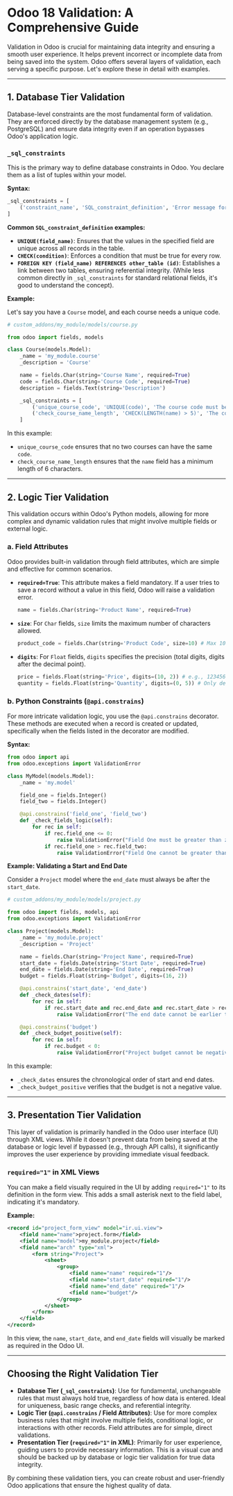 # Odoo 18 Validation: A Comprehensive Guide

Validation in Odoo is crucial for maintaining data integrity and ensuring a smooth user experience. It helps prevent incorrect or incomplete data from being saved into the system. Odoo offers several layers of validation, each serving a specific purpose. Let's explore these in detail with examples.

---

## 1\. Database Tier Validation

Database-level constraints are the most fundamental form of validation. They are enforced directly by the database management system (e.g., PostgreSQL) and ensure data integrity even if an operation bypasses Odoo's application logic.

### `_sql_constraints`

This is the primary way to define database constraints in Odoo. You declare them as a list of tuples within your model.

**Syntax:**

```python
_sql_constraints = [
    ('constraint_name', 'SQL_constraint_definition', 'Error message for the user'),
]
```

**Common `SQL_constraint_definition` examples:**

- **`UNIQUE(field_name)`**: Ensures that the values in the specified field are unique across all records in the table.
- **`CHECK(condition)`**: Enforces a condition that must be true for every row.
- **`FOREIGN KEY (field_name) REFERENCES other_table (id)`**: Establishes a link between two tables, ensuring referential integrity. (While less common directly in `_sql_constraints` for standard relational fields, it's good to understand the concept).

**Example:**

Let's say you have a `Course` model, and each course needs a unique code.

```python
# custom_addons/my_module/models/course.py

from odoo import fields, models

class Course(models.Model):
    _name = 'my_module.course'
    _description = 'Course'

    name = fields.Char(string='Course Name', required=True)
    code = fields.Char(string='Course Code', required=True)
    description = fields.Text(string='Description')

    _sql_constraints = [
        ('unique_course_code', 'UNIQUE(code)', 'The course code must be unique! Please choose a different code.'),
        ('check_course_name_length', 'CHECK(LENGTH(name) > 5)', 'The course name must be at least 6 characters long.'),
    ]

```

In this example:

- `unique_course_code` ensures that no two courses can have the same `code`.
- `check_course_name_length` ensures that the `name` field has a minimum length of 6 characters.

---

## 2\. Logic Tier Validation

This validation occurs within Odoo's Python models, allowing for more complex and dynamic validation rules that might involve multiple fields or external logic.

### a. Field Attributes

Odoo provides built-in validation through field attributes, which are simple and effective for common scenarios.

- **`required=True`**: This attribute makes a field mandatory. If a user tries to save a record without a value in this field, Odoo will raise a validation error.

  ```python
  name = fields.Char(string='Product Name', required=True)
  ```

- **`size`**: For `Char` fields, `size` limits the maximum number of characters allowed.

  ```python
  product_code = fields.Char(string='Product Code', size=10) # Max 10 characters
  ```

- **`digits`**: For `Float` fields, `digits` specifies the precision (total digits, digits after the decimal point).

  ```python
  price = fields.Float(string='Price', digits=(10, 2)) # e.g., 12345678.99
  quantity = fields.Float(string='Quantity', digits=(0, 5)) # Only decimal places, no integer part specified
  ```

### b. Python Constraints (`@api.constrains`)

For more intricate validation logic, you use the `@api.constrains` decorator. These methods are executed when a record is created or updated, specifically when the fields listed in the decorator are modified.

**Syntax:**

```python
from odoo import api
from odoo.exceptions import ValidationError

class MyModel(models.Model):
    _name = 'my.model'

    field_one = fields.Integer()
    field_two = fields.Integer()

    @api.constrains('field_one', 'field_two')
    def _check_fields_logic(self):
        for rec in self:
            if rec.field_one <= 0:
                raise ValidationError("Field One must be greater than zero!")
            if rec.field_one > rec.field_two:
                raise ValidationError("Field One cannot be greater than Field Two!")
```

**Example: Validating a Start and End Date**

Consider a `Project` model where the `end_date` must always be after the `start_date`.

```python
# custom_addons/my_module/models/project.py

from odoo import fields, models, api
from odoo.exceptions import ValidationError

class Project(models.Model):
    _name = 'my_module.project'
    _description = 'Project'

    name = fields.Char(string='Project Name', required=True)
    start_date = fields.Date(string='Start Date', required=True)
    end_date = fields.Date(string='End Date', required=True)
    budget = fields.Float(string='Budget', digits=(16, 2))

    @api.constrains('start_date', 'end_date')
    def _check_dates(self):
        for rec in self:
            if rec.start_date and rec.end_date and rec.start_date > rec.end_date:
                raise ValidationError("The end date cannot be earlier than the start date!")

    @api.constrains('budget')
    def _check_budget_positive(self):
        for rec in self:
            if rec.budget < 0:
                raise ValidationError("Project budget cannot be negative!")

```

In this example:

- `_check_dates` ensures the chronological order of start and end dates.
- `_check_budget_positive` verifies that the budget is not a negative value.

---

## 3\. Presentation Tier Validation

This layer of validation is primarily handled in the Odoo user interface (UI) through XML views. While it doesn't prevent data from being saved at the database or logic level if bypassed (e.g., through API calls), it significantly improves the user experience by providing immediate visual feedback.

### `required="1"` in XML Views

You can make a field visually required in the UI by adding `required="1"` to its definition in the form view. This adds a small asterisk next to the field label, indicating it's mandatory.

**Example:**

```xml
<record id="project_form_view" model="ir.ui.view">
    <field name="name">project.form</field>
    <field name="model">my_module.project</field>
    <field name="arch" type="xml">
        <form string="Project">
            <sheet>
                <group>
                    <field name="name" required="1"/>
                    <field name="start_date" required="1"/>
                    <field name="end_date" required="1"/>
                    <field name="budget"/>
                </group>
            </sheet>
        </form>
    </field>
</record>
```

In this view, the `name`, `start_date`, and `end_date` fields will visually be marked as required in the Odoo UI.

---

## Choosing the Right Validation Tier

- **Database Tier (`_sql_constraints`)**: Use for fundamental, unchangeable rules that must always hold true, regardless of how data is entered. Ideal for uniqueness, basic range checks, and referential integrity.
- **Logic Tier (`@api.constrains` / Field Attributes)**: Use for more complex business rules that might involve multiple fields, conditional logic, or interactions with other records. Field attributes are for simple, direct validations.
- **Presentation Tier (`required="1"` in XML)**: Primarily for user experience, guiding users to provide necessary information. This is a visual cue and should be backed up by database or logic tier validation for true data integrity.

By combining these validation tiers, you can create robust and user-friendly Odoo applications that ensure the highest quality of data.
